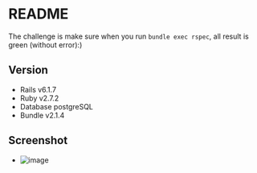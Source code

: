 # README

The challenge is make sure when you run `bundle exec rspec`, all result is green (without error):) 

## Version
* Rails v6.1.7
* Ruby v2.7.2
* Database postgreSQL
* Bundle v2.1.4

## Screenshot
- ![image](https://github.com/mukhlish32/messenger-api/assets/85531251/ae969d00-c3c1-4405-a5d3-698012295307)
